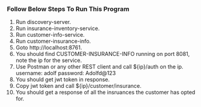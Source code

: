 ### Follow Below Steps To Run This Program


1. Run discovery-server.
2. Run insurance-inventory-service.
3. Run customer-info-service.
4. Run customer-insurance-info.
5. Goto http://localhost:8761.
6. You should find CUSTOMER-INSURANCE-INFO running on port 8081, note the ip for the service.
7. Use Postman or any other REST client and call ${ip}/auth on the ip.
	username: adolf
	password: Adolfd@123
8. You should get jwt token in response.
9. Copy jwt token and call ${ip}/customer/insurance.
10. You should get a response of all the insruances the customer has opted for.
